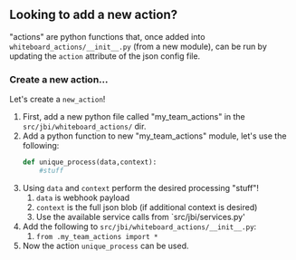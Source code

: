 ## Looking to add a new action?
"actions" are python functions that, once added into `whiteboard_actions/__init__.py` (from a new module),
can be run by updating the `action` attribute of the json config file.

### Create a new action...
Let's create a `new_action`!
1. First, add a new python file called "my_team_actions" in the `src/jbi/whiteboard_actions/` dir.
1. Add a python function to new "my_team_actions" module, let's use the following:
    ```python
    def unique_process(data,context):
        #stuff
    ```
1. Using `data` and `context` perform the desired processing "stuff"!
    1. `data` is webhook payload
    1. `context` is the full json blob (if additional context is desired)
    1. Use the available service calls from `src/jbi/services.py'
1. Add the following to `src/jbi/whiteboard_actions/__init__.py`:
    1. `from .my_team_actions import *`
1. Now the action `unique_process` can be used.
